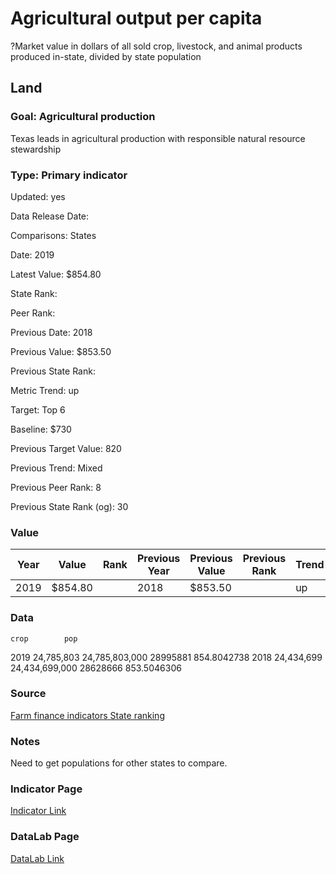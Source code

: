# Agricultural output per capita
?Market value in dollars of all sold crop, livestock, and animal products produced in-state, divided by state population
## Land
### Goal: Agricultural production
Texas leads in agricultural production with responsible natural resource stewardship
### Type: Primary indicator
Updated: yes
Data Release Date: 

Comparisons: States

Date: 2019

Latest Value: $854.80 

State Rank: 

Peer Rank: 

Previous Date: 2018

Previous Value: $853.50

Previous State Rank: 

Metric Trend: up

Target: Top 6

Baseline: $730

Previous Target Value: 820

Previous Trend: Mixed

Previous Peer Rank: 8

Previous State Rank (og): 30

### Value

| Year      |  Value      | Rank        | Previous Year | Previous Value | Previous Rank | Trend | 
| ----------- | ----------- | ----------- | ----------- | ----------- | ----------- | -----------|
|   2019       | $854.80       |           |      2018   |   $853.50      |          |    up     | 

### Data

	crop		pop	
2019	24,785,803	24,785,803,000	28995881	854.8042738
2018	24,434,699	24,434,699,000	28628666	853.5046306


### Source

[Farm finance indicators State ranking](https://data.ers.usda.gov/reports.aspx?ID=17839#P014d0d56d2b14a109de84385f0c5c32c_7_185iT0R0x3)

### Notes

Need to get populations for other states to compare.


### Indicator Page

[Indicator Link](https://indicators.texas2036.org/indicator/77)

### DataLab Page

[DataLab Link](https://datalab.texas2036.org/rqtpwne/u-s-and-state-farm-income-and-wealth-statistics?accesskey=bjxasze)